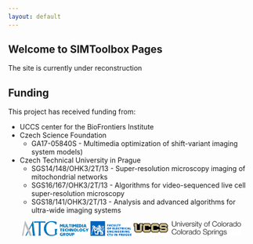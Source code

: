 ```yaml
---
layout: default
---
```


## Welcome to SIMToolbox Pages

The site is currently under reconstruction

## Funding

This project has received funding from:

* UCCS center for the BioFrontiers Institute
* Czech Science Foundation
  - GA17-05840S - Multimedia optimization of shift-variant imaging system models)
* Czech Technical University in Prague
  - SGS14/148/OHK3/2T/13 - Super-resolution microscopy imaging of mitochondrial networks
  - SGS16/167/OHK3/2T/13 - Algorithms for video-sequenced live cell super-resolution microscopy
  - SGS18/141/OHK3/2T/13 - Analysis and advanced algorithms for ultra-wide imaging systems

<style>
  .img-container {
  text-align: center;
  margin-right: 10;
  }
</style>
<div class="img-container"> <!-- Block parent element -->
  <img src="media/mmtg.svg" alt="MMTG" height="30">
  <img src="media/electrical_engineering.svg" alt="FEE, CTU in Prague" height="30">
  <img src="media/UCCS_Signature.svg" alt="UCCS" height="30">
</div>
